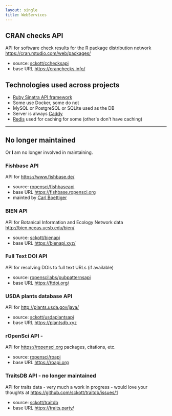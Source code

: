 ```yaml
---
layout: single
title: WebServices
---
```


## CRAN checks API

API for software check results for the R package distribution network <https://cran.rstudio.com/web/packages/>

* source: [sckott/cchecksapi](https://github.com/sckott/cchecksapi)
* base URL <https://cranchecks.info/>

## Technologies used across projects

* [Ruby Sinatra API framework](http://www.sinatrarb.com)
* Some use Docker, some do not
* MySQL or PostgreSQL or SQLite used as the DB
* Server is always [Caddy](https://caddyserver.com/)
* [Redis](http://redis.io/) used for caching for some (other's don't have caching)

--------

## No longer maintained

Or **I** am no longer involved in maintaining.

### Fishbase API

API for <https://www.fishbase.de/>

* source: [ropensci/fishbaseapi](https://github.com/ropensci/fishbaseapi)
* base URL <https://fishbase.ropensci.org>
* mainted by [Carl Boettiger][cboettig]

### BIEN API

API for Botanical Information and Ecology Network data <http://bien.nceas.ucsb.edu/bien/>

* source: [sckott/bienapi](https://github.com/sckott/bienapi)
* base URL <https://bienapi.xyz/>

### Full Text DOI API

API for resolving DOIs to full text URLs (if available)

* source: [ropenscilabs/pubpatternsapi](https://github.com/ropenscilabs/pubpatternsapi)
* base URL <https://ftdoi.org/>

### USDA plants database API

API for <http://plants.usda.gov/java/>

* source: [sckott/usdaplantsapi](https://github.com/sckott/usdaplantsapi)
* base URL <https://plantsdb.xyz>

### rOpenSci API -

API for <https://ropensci.org> packages, citations, etc.

* source: [ropensci/roapi](https://github.com/ropensci/roapi)
* base URL <https://roapi.org>

### TraitsDB API - no longer maintained

API for traits data - very much a work in progress - would love your thoughts at <https://github.com/sckott/traitdb/issues/1>

* source: [sckott/traitdb](https://github.com/sckott/traitdb)
* base URL <https://traits.party/>


[cboettig]: https://github.com/cboettig/
